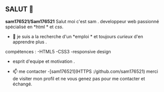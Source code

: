 ## SALUT 👋


**sam176521/Sam176521** Salut moi c'est sam .
developpeur web passionné 
spécialisé en *html * et *css*.

- 🔭 je suis a la recherche d'un *emploi * et toujours *curieux* d'en apprendre plus .
  
 compétences :
-HTML5
-CSS3
-responsive design 
- esprit d'equipe et motivation .

- 📫 me contacter
-[sam176521](HTTPS :/github.com/sam176521)
merci de visiter mon profil et ne vous genez pas pour  me contacter et échangé.


